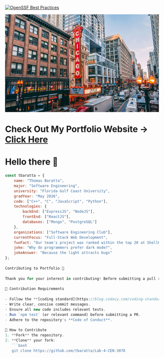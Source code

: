 [![OpenSSF Best Practices](https://www.bestpractices.dev/projects/10282/badge)](https://www.bestpractices.dev/projects/10282)


<div style="display: flex; justify-content: space-around;">
  <img src="https://raw.githubusercontent.com/tbaratta/tbaratta/main/images/chicago.jpg" alt="hello_world" width="650" height="320">
</div>

# Check Out My Portfolio Website -> [Click Here](https://tbaratta.github.io/personal-website/) 

# Hello there 👋

```javascript
const tbaratta = {
    name: "Thomas Baratta",
    major: "Software Engineering",
    university: "Florida Gulf Coast University",
    gradYear: "May 2026",
    code: ["C++", "C", "JavaScript", "Python"],
    technologies: {
        backEnd: ["ExpressJS", "NodeJS"],
        frontEnd: ["ReactJS"],
        databases: ["Mongo", "PostgreSQL"]
    },
    organizations: ["Software Engineering Club"],
    currentFocus: "Full-Stack Web Development",
    funFact: "Our team's project was ranked within the top 20 at ShellHacks 2024",
    joke: "Why do programmers prefer dark mode?",
    jokeAnswer: "Because the light attracts bugs"
};

Contributing to Portfolio 🎯

Thank you for your interest in contributing! Before submitting a pull request, please review the guidelines below.

📌 Contribution Requirements

- Follow the **[coding standard](https://blog.codacy.com/coding-standards#:~:text=Coding%20standards%2C%20also%20known%20as,and%20facilitate%20collaboration%20among%20developers.)** (e.g., Airbnb JavaScript Style Guide, PEP8 for Python).
- Write clear, concise commit messages.
- Ensure all new code includes relevant tests.
- Run `npm test` (or relevant command) before submitting a PR.
- Adhere to the repository's **Code of Conduct**.

🚀 How to Contribute
1. **Fork** the repository.
2. **Clone** your fork:  
   ```bash
   git clone https://github.com/tbaratta/Lab-4-CEN-3078


